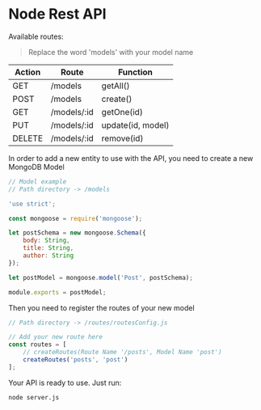 # Node Rest API

Available routes:

> Replace the word 'models' with your model name

Action | Route | Function
--- | --- | ---
GET | /models | getAll()
POST | /models | create()
GET | /models/:id | getOne(id)
PUT | /models/:id | update(id, model)
DELETE | /models/:id | remove(id)

In order to add a new entity to use with the API, you need to create a new MongoDB Model

```js
// Model example
// Path directory -> /models

'use strict';

const mongoose = require('mongoose');

let postSchema = new mongoose.Schema({
    body: String,
    title: String,
    author: String
});

let postModel = mongoose.model('Post', postSchema);

module.exports = postModel;

```
Then you need to register the routes of your new model

```js
// Path directory -> /routes/routesConfig.js

// Add your new route here
const routes = [
    // createRoutes(Route Name '/posts', Model Name 'post')
    createRoutes('posts', 'post')
];

```
Your API is ready to use. Just run:

```
node server.js
```
